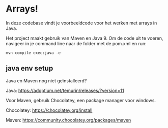 # Arrays!

In deze codebase vindt je voorbeeldcode voor het werken met arrays in Java.

Het project maakt gebruik van Maven en Java 9.
Om de code uit te voeren, navigeer in je command line naar de folder met de pom.xml en run:

    mvn compile exec:java -e

## java env setup

Java en Maven nog niet geïnstalleerd?

Java: https://adoptium.net/temurin/releases/?version=11

Voor Maven, gebruik Chocolatey, een package manager voor windows.

Chocolatey: https://chocolatey.org/install

Maven: https://community.chocolatey.org/packages/maven